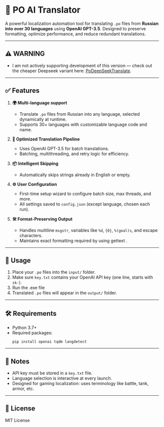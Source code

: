 # 📝 PO AI Translator

A powerful localization automation tool for translating `.po` files from **Russian into over 30 languages** using **OpenAI GPT-3.5**. Designed to preserve formatting, optimize performance, and reduce redundant translations.

---


## ⚠️ WARNING

- I am not actively supporting development of this version — check out the cheaper Deepseek variant here: [PoDeepSeekTranslate](https://github.com/GtafanWRLD/PoDeepSeekTranslate).

---


## ✅ Features

1. **🌍 Multi-language support**
   - Translate `.po` files from Russian into any language, selected dynamically at runtime.
   - Supports 30+ languages with customizable language code and name.

2. **🚀 Optimized Translation Pipeline**
   - Uses OpenAI GPT-3.5 for batch translations.
   - Batching, multithreading, and retry logic for efficiency.

3. **📦 Intelligent Skipping**
   - Automatically skips strings already in English or empty.

4. **⚙️ User Configuration**
   - First-time setup wizard to configure batch size, max threads, and more.
   - All settings saved to `config.json` (except language, chosen each run).

5. **🛠 Format-Preserving Output**
   - Handles multiline `msgstr`, variables like `%d`, `{0}`, `%(goal)s`, and escape characters.
   - Maintains exact formatting required by using gettext .

---

## 📁 Usage

1. Place your `.po` files into the `input/` folder.
2. Make sure `key.txt` contains your OpenAI API key (one line, starts with `sk-`).
3. Run the .exe file
4. Translated `.po` files will appear in the `output/` folder.

---

## 🛠 Requirements

- Python 3.7+
- Required packages:
  ```
  pip install openai tqdm langdetect
  ```

---

## 📄 Notes

- API key must be stored in a `key.txt` file.
- Language selection is interactive at every launch.
- Designed for gaming localization: uses terminology like battle, tank, armor, etc.


---




## 📃 License

MIT License
